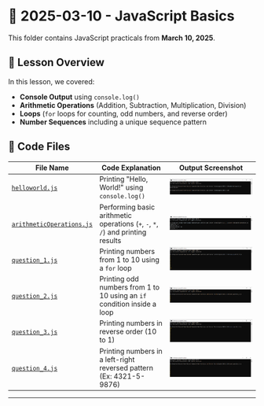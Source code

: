 # 📅 2025-03-10 - JavaScript Basics

This folder contains JavaScript practicals from **March 10, 2025**.

## 📜 Lesson Overview  
In this lesson, we covered:
- **Console Output** using `console.log()`
- **Arithmetic Operations** (Addition, Subtraction, Multiplication, Division)
- **Loops** (`for` loops for counting, odd numbers, and reverse order)
- **Number Sequences** including a unique sequence pattern

## 📂 Code Files

| File Name   | Code Explanation | Output Screenshot |
|------------|-----------------|------------------|
| [`helloworld.js`](./Codes/helloworld.js) | Printing "Hello, World!" using `console.log()` | ![Hello World](./Outputs/helloworld.png) |
| [`arithmeticOperations.js`](./Codes/arithmeticOperations.js) | Performing basic arithmetic operations (`+`, `-`, `*`, `/`) and printing results | ![Arithmetic](./Outputs/arithmeticOperations.png) |
| [`question_1.js`](./Codes/question_1.js) | Printing numbers from 1 to 10 using a `for` loop | ![Counting](./Outputs/question_1.png) |
| [`question_2.js`](./Codes/question_2.js) | Printing odd numbers from 1 to 10 using an `if` condition inside a loop | ![Odd Numbers](./Outputs/question_2.png) |
| [`question_3.js`](./Codes/question_3.js) | Printing numbers in reverse order (10 to 1) | ![Reverse Order](./Outputs/question_3.png) |
| [`question_4.js`](./Codes/question_4.js) | Printing numbers in a left-right reversed pattern (Ex: 4321-5-9876) | ![Special Pattern](./Outputs/question_4.png) |

---


